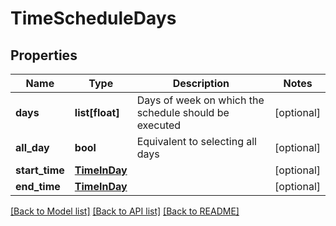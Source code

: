# TimeScheduleDays

## Properties
Name | Type | Description | Notes
------------ | ------------- | ------------- | -------------
**days** | **list[float]** | Days of week on which the schedule should be executed | [optional] 
**all_day** | **bool** | Equivalent to selecting all days | [optional] 
**start_time** | [**TimeInDay**](TimeInDay.md) |  | [optional] 
**end_time** | [**TimeInDay**](TimeInDay.md) |  | [optional] 

[[Back to Model list]](../README.md#documentation-for-models) [[Back to API list]](../README.md#documentation-for-api-endpoints) [[Back to README]](../README.md)

